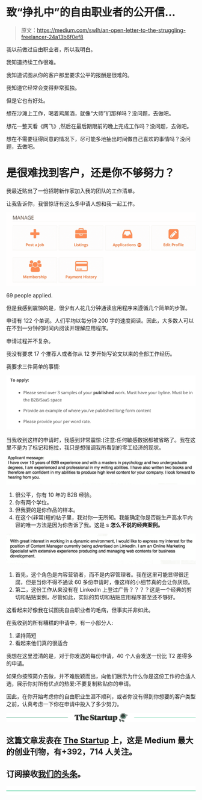 # 致“挣扎中”的自由职业者的公开信…

> 原文：<https://medium.com/swlh/an-open-letter-to-the-struggling-freelancer-24a13b6f0ef8>

我以前做过自由职业者，所以我明白。

我知道持续工作很难。

我知道试图从你的客户那里要求公平的报酬是很难的。

我知道它经常会变得非常孤独。

但是它也有好处。

想在沙滩上工作，喝着鸡尾酒，就像“大师”们那样吗？没问题，去做吧。

想花一整天看《网飞》,然后在最后期限前的晚上完成工作吗？没问题，去做吧。

想在不需要征得同意的情况下，尽可能多地抽出时间做自己喜欢的事情吗？没问题，去做吧。

# 是很难找到客户，还是你不够努力？

我最近贴出了一份招聘新作家加入我的团队的工作清单。

让我告诉你，我很惊讶有这么多申请人想和我一起工作。

![](img/4befd87987274ab3b9ff060d83837c66.png)

69 people applied.

但是我感到震惊的是，很少有人花几分钟通读应用程序来遵循几个简单的步骤。

申请有 122 个单词。人们平均以每分钟 200 字的速度阅读。因此，大多数人可以在不到一分钟的时间内阅读并理解应用程序。

申请过程并不复杂。

我没有要求 17 个推荐人或者你从 12 岁开始写论文以来的全部工作经历。

我要求三件简单的事情:

![](img/963253aaa7c1a36841d6e800f3dbbf15.png)

当我收到这样的申请时，我感到非常震惊:(注意:任何敏感数据都被省略了。我在这里不是为了标记和拖拉，我只是想强调我所看到的零工经济的现状。

![](img/8cf1958155e88c601f45115beee4a224.png)

1.  很公平，你有 10 年的 B2B 经验。
2.  你有两个学位。
3.  但我要的是你作品的样本。
4.  在这个(非常)短的帖子里，我对你一无所知。我能确定你是否能生产高水平内容的唯一方法是因为你告诉了我。这是 s **怎么不说的经典案例。**

![](img/acfc721bcd72511a7746a80ad8ad669c.png)

1.  首先，这个角色是内容营销者，而不是内容管理者。我在这里可能显得很迂腐，但是当你不得不通读 60 多份申请时，像这样的小细节真的会让你厌烦。
2.  第二，这份工作从来没有在 LinkedIn 上登过广告？？？？这是一个经典的剪切和粘贴案例，尽管如此，实际的剪切和粘贴应用程序甚至还不够好。

这看起来好像我在试图挑自由职业者的毛病，但事实并非如此。

在我收到的所有糟糕的申请中，有一小部分人:

1.  坚持简短
2.  看起来他们真的很适合

我想在这里澄清的是，对于你发送的每份申请，40 个人会发送一份比 T2 差得多的申请。

如果你按照简介去做，并不难脱颖而出，向他们展示为什么你是这份工作的合适人选，展示你对所有优点的热爱:不要复制粘贴你的申请。

因此，在你开始考虑你的自由职业生涯不顺利，或者你没有得到你想要的客户类型之前，认真考虑一下你在申请中投入了多少努力。

[![](img/308a8d84fb9b2fab43d66c117fcc4bb4.png)](https://medium.com/swlh)

## 这篇文章发表在 [The Startup](https://medium.com/swlh) 上，这是 Medium 最大的创业刊物，有+392，714 人关注。

## 订阅接收[我们的头条](http://growthsupply.com/the-startup-newsletter/)。

[![](img/b0164736ea17a63403e660de5dedf91a.png)](https://medium.com/swlh)
